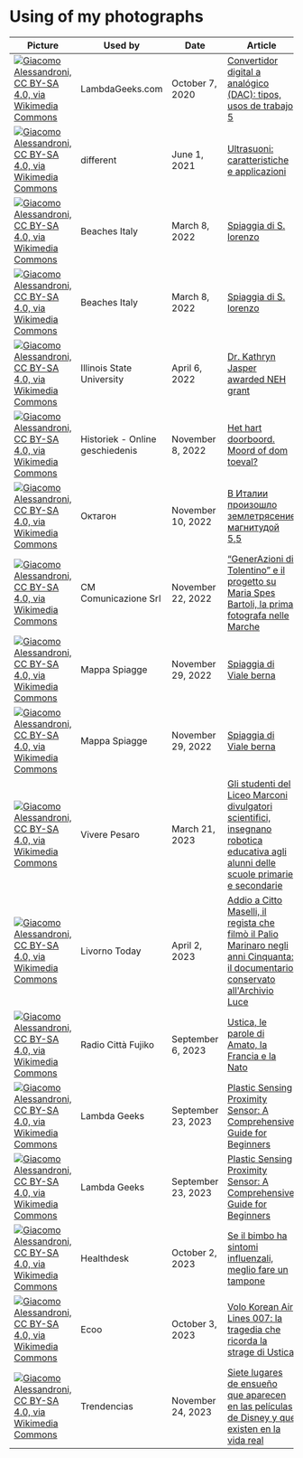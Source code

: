 # Using of my photographs

| Picture | Used by | Date | Article |
| ------- | ------- | ---- | ------- |
| [![Giacomo Alessandroni, CC BY-SA 4.0, via Wikimedia Commons](https://upload.wikimedia.org/wikipedia/commons/thumb/8/8c/Convertitore_Digitale-Analogico_a_reti_pesate_a_4_bit.svg/128px-Convertitore_Digitale-Analogico_a_reti_pesate_a_4_bit.svg.png)](https://commons.wikimedia.org/wiki/File:Convertitore_Digitale-Analogico_a_reti_pesate_a_4_bit.svg) | LambdaGeeks.com | October 7, 2020 | [Convertidor digital a analógico (DAC): tipos, usos de trabajo 5](https://es.lambdageeks.com/digital-to-analog-converter-dac/) |
| [![Giacomo Alessandroni, CC BY-SA 4.0, via Wikimedia Commons](https://upload.wikimedia.org/wikipedia/commons/thumb/e/e3/Bat_bug_eco.svg/128px-Bat_bug_eco.svg.png)](https://commons.wikimedia.org/wiki/File:Bat_bug_eco.svg) | different | June 1, 2021 | [Ultrasuoni: caratteristiche e applicazioni](https://www.thedifferentgroup.com/2021/06/01/ultrasuoni/) |
| [![Giacomo Alessandroni, CC BY-SA 4.0, via Wikimedia Commons](https://upload.wikimedia.org/wikipedia/commons/thumb/8/87/Lago_di_Fiastra_-_Veduta_panoramica_01.jpg/128px-Lago_di_Fiastra_-_Veduta_panoramica_01.jpg)](https://commons.wikimedia.org/wiki/File:Lago_di_Fiastra_-_Veduta_panoramica_01.jpg) | Beaches Italy | March 8, 2022 | [Spiaggia di S. lorenzo](https://www.beachesitaly.com/a/marche/macerata/san-lorenzo/1623/) |
| [![Giacomo Alessandroni, CC BY-SA 4.0, via Wikimedia Commons](https://upload.wikimedia.org/wikipedia/commons/thumb/6/69/Lago_di_Fiastra_-_Veduta_panoramica_05.jpg/128px-Lago_di_Fiastra_-_Veduta_panoramica_05.jpg)](https://commons.wikimedia.org/wiki/File:Lago_di_Fiastra_-_Veduta_panoramica_05.jpg) | Beaches Italy | March 8, 2022 | [Spiaggia di S. lorenzo](https://www.beachesitaly.com/a/marche/macerata/san-lorenzo/1623/) |
| [![Giacomo Alessandroni, CC BY-SA 4.0, via Wikimedia Commons](https://upload.wikimedia.org/wikipedia/commons/thumb/1/1d/Fonte_Avellana.jpg/128px-Fonte_Avellana.jpg)](https://commons.wikimedia.org/wiki/File:Fonte_Avellana.jpg) | Illinois State University | April 6, 2022 | [Dr. Kathryn Jasper awarded NEH grant](https://news.illinoisstate.edu/2022/04/dr-kathryn-jasper-awarded-neh-grant/) |
| [![Giacomo Alessandroni, CC BY-SA 4.0, via Wikimedia Commons](https://upload.wikimedia.org/wikipedia/commons/thumb/5/5e/Museo_Ustica_Bologna_07.jpg/128px-Museo_Ustica_Bologna_07.jpg)](https://commons.wikimedia.org/wiki/File:Museo_Ustica_Bologna_07.jpg) | Historiek - Online geschiedenis  | November 8, 2022 | [Het hart doorboord. Moord of dom toeval?](https://historiek.net/het-hart-doorboord-moord-of-dom-toeval/152259/) |
| [![Giacomo Alessandroni, CC BY-SA 4.0, via Wikimedia Commons](https://upload.wikimedia.org/wikipedia/commons/thumb/b/b7/Comune_di_Pesaro_visto_dalla_Panoramica_Adriatica_02.jpg/128px-Comune_di_Pesaro_visto_dalla_Panoramica_Adriatica_02.jpg)](https://commons.wikimedia.org/wiki/File:Comune_di_Pesaro_visto_dalla_Panoramica_Adriatica_02.jpg) | Октагон | November 10, 2022 | [В Италии произошло землетрясение магнитудой 5,5](https://octagon.media/novosti/v_italii_proizoshlo_zemletryasenie_magnitudoj_5_5.html) |
| [![Giacomo Alessandroni, CC BY-SA 4.0, via Wikimedia Commons](https://upload.wikimedia.org/wikipedia/commons/thumb/1/1c/Vikidia_bookmarks.jpg/128px-Vikidia_bookmarks.jpg)](https://commons.wikimedia.org/wiki/File:Vikidia_bookmarks.jpg) | CM Comunicazione Srl | November 22, 2022 | [“GenerAzioni di Tolentino” e il progetto su Maria Spes Bartoli, la prima fotografa nelle Marche](https://junior.cronachemaceratesi.it/2022/11/22/generazioni-di-tolentino-concluso-il-progetto-su-maria-spes-bartoli-la-prima-fotografa-nelle-marche/72511/) |
| [![Giacomo Alessandroni, CC BY-SA 4.0, via Wikimedia Commons](https://upload.wikimedia.org/wikipedia/commons/thumb/9/98/Cantieri_navali_Pesaro.jpg/128px-Cantieri_navali_Pesaro.jpg)](https://commons.wikimedia.org/wiki/File:Cantieri_navali_Pesaro.jpg) | Mappa Spiagge | November 29, 2022 | [Spiaggia di Viale berna](https://www.mappaspiagge.it/a/marche/pesaro-e-urbino/viale-berna/1515/) |
| [![Giacomo Alessandroni, CC BY-SA 4.0, via Wikimedia Commons](https://upload.wikimedia.org/wikipedia/commons/thumb/6/62/Pesaro_-_Baia_Flaminia.jpg/128px-Pesaro_-_Baia_Flaminia.jpg)](https://commons.wikimedia.org/wiki/File:Pesaro_-_Baia_Flaminia.jpg) | Mappa Spiagge | November 29, 2022 | [Spiaggia di Viale berna](https://www.mappaspiagge.it/a/marche/pesaro-e-urbino/viale-berna/1515/) |
| [![Giacomo Alessandroni, CC BY-SA 4.0, via Wikimedia Commons](https://upload.wikimedia.org/wikipedia/commons/thumb/d/de/ViBot_Robot_Moving_by_Vibration_05.jpg/128px-ViBot_Robot_Moving_by_Vibration_05.jpg)](https://commons.wikimedia.org/wiki/File:ViBot_Robot_Moving_by_Vibration_05.jpg) | Vivere Pesaro | March 21, 2023 | [Gli studenti del Liceo Marconi divulgatori scientifici, insegnano robotica educativa agli alunni delle scuole primarie e secondarie](https://www.viverepesaro.it/2023/03/22/gli-studenti-del-liceo-marconi-divulgatori-scientifici-insegnano-robotica-educativa-agli-alunni-delle-scuole-primarie-e-secondarie/52376/) |
| [![Giacomo Alessandroni, CC BY-SA 4.0, via Wikimedia Commons](https://upload.wikimedia.org/wikipedia/commons/thumb/1/1d/Francesco_Maselli.jpg/128px-Francesco_Maselli.jpg)](https://commons.wikimedia.org/wiki/File:Francesco_Maselli.jpg) | Livorno Today | April 2, 2023 | [Addio a Citto Maselli, il regista che filmò il Palio Marinaro negli anni Cinquanta: il documentario conservato all'Archivio Luce](https://www.livornotoday.it/cronaca/palio-marinaro-livorno-anni-cinquanta-video-citto-maselli.html) |
| [![Giacomo Alessandroni, CC BY-SA 4.0, via Wikimedia Commons](https://upload.wikimedia.org/wikipedia/commons/thumb/d/d6/Museo_Ustica_Bologna_04.jpg/128px-Museo_Ustica_Bologna_04.jpg)](https://commons.wikimedia.org/wiki/File:Museo_Ustica_Bologna_04.jpg) | Radio Città Fujiko | September 6, 2023 | [Ustica, le parole di Amato, la Francia e la Nato](https://www.radiocittafujiko.it/ustica-le-parole-di-amato-la-francia-e-la-nato/) |
| [![Giacomo Alessandroni, CC BY-SA 4.0, via Wikimedia Commons](https://upload.wikimedia.org/wikipedia/commons/thumb/a/a8/Proximity_Meter_with_Sound_Speed_Calibration.jpg/128px-Proximity_Meter_with_Sound_Speed_Calibration.jpg)](https://commons.wikimedia.org/wiki/File:Proximity_Meter_with_Sound_Speed_Calibration.jpg) | Lambda Geeks | September 23, 2023 | [Plastic Sensing Proximity Sensor: A Comprehensive Guide for Beginners](https://lambdageeks.com/plastic-sensing-proximity-sensor/) |
| [![Giacomo Alessandroni, CC BY-SA 4.0, via Wikimedia Commons](https://upload.wikimedia.org/wikipedia/commons/thumb/3/33/Proximity_Meter_with_Sound_Speed_Calibration_(schema).svg/128px-Proximity_Meter_with_Sound_Speed_Calibration_(schema).svg.png)](https://commons.wikimedia.org/wiki/File:Proximity_Meter_with_Sound_Speed_Calibration_(schema).svg) | Lambda Geeks | September 23, 2023 | [Plastic Sensing Proximity Sensor: A Comprehensive Guide for Beginners](https://lambdageeks.com/plastic-sensing-proximity-sensor/) |
| [![Giacomo Alessandroni, CC BY-SA 4.0, via Wikimedia Commons](https://upload.wikimedia.org/wikipedia/commons/thumb/f/f8/Cubi%2C_volumi_e..._lati_24.jpg/128px-Cubi%2C_volumi_e..._lati_24.jpg)](https://commons.wikimedia.org/wiki/File:Cubi,_volumi_e..._lati_24.jpg) | Healthdesk | October 2, 2023 | [Se il bimbo ha sintomi influenzali, meglio fare un tampone](https://www.healthdesk.it/cronache/bimbo-sintomi-influenzali-meglio-fare-tampone) |
| [![Giacomo Alessandroni, CC BY-SA 4.0, via Wikimedia Commons](https://upload.wikimedia.org/wikipedia/commons/thumb/9/9a/Museo_Ustica_Bologna_08.jpg/128px-Museo_Ustica_Bologna_08.jpg)](https://commons.wikimedia.org/wiki/File:Museo_Ustica_Bologna_08.jpg) | Ecoo | October 3, 2023 | [Volo Korean Air Lines 007: la tragedia che ricorda la strage di Ustica](https://www.ecoo.it/articolo/volo-korean-air-lines-007-tragedia-strage-ustica/135849/) |
| [![Giacomo Alessandroni, CC BY-SA 4.0, via Wikimedia Commons](https://upload.wikimedia.org/wikipedia/commons/thumb/1/1e/Schloss_Neuschwanstein_GA_09.jpg/128px-Schloss_Neuschwanstein_GA_09.jpg)](https://commons.wikimedia.org/wiki/File:Schloss_Neuschwanstein_GA_09.jpg) | Trendencias | November 24, 2023 | [Siete lugares de ensueño que aparecen en las películas de Disney y que existen en la vida real](https://www.trendencias.com/viajes/siete-lugares-ensueno-que-aparecen-peliculas-disney-que-existen-vida-real) |
